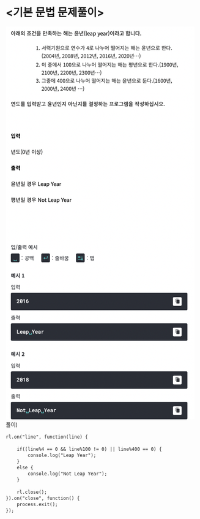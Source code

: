 # <기본 문법 문제풀이>
![구름_윤년과평년](../algorithm_image/구름_윤년과평년.png)
풀이)
```
rl.on("line", function(line) {
    
	if((line%4 == 0 && line%100 != 0) || line%400 == 0) {
		console.log("Leap Year");
	}
	else {
		console.log("Not Leap Year");
	}
	
	rl.close();
}).on("close", function() {
	process.exit();
});
```
